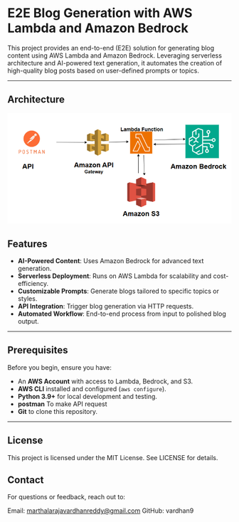 # E2E Blog Generation with AWS Lambda and Amazon Bedrock

This project provides an end-to-end (E2E) solution for generating blog content using AWS Lambda and Amazon Bedrock. Leveraging serverless architecture and AI-powered text generation, it automates the creation of high-quality blog posts based on user-defined prompts or topics.

---

## Architecture

![alt text](data/image-1.png)

## Features
- **AI-Powered Content**: Uses Amazon Bedrock for advanced text generation.
- **Serverless Deployment**: Runs on AWS Lambda for scalability and cost-efficiency.
- **Customizable Prompts**: Generate blogs tailored to specific topics or styles.
- **API Integration**: Trigger blog generation via HTTP requests.
- **Automated Workflow**: End-to-end process from input to polished blog output.

---

## Prerequisites
Before you begin, ensure you have:
- An **AWS Account** with access to Lambda, Bedrock, and S3.
- **AWS CLI** installed and configured (`aws configure`).
- **Python 3.9+** for local development and testing.
- **postman** To make API request
- **Git** to clone this repository.

---

## License
This project is licensed under the MIT License. See LICENSE for details.

## Contact
For questions or feedback, reach out to:

Email: marthalarajavardhanreddy@gmail.com
GitHub: vardhan9